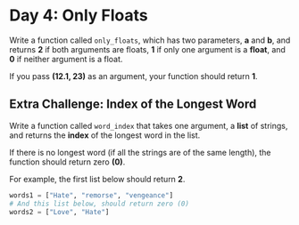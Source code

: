 # Day 4: Only Floats

Write a function called `only_floats`, which has two parameters,
**a** and **b**, and returns **2** if both arguments are floats, **1** if only one
argument is a **float**, and **0** if neither argument is a float.

If you pass **(12.1, 23)** as an argument, your function should return **1**.

## Extra Challenge: Index of the Longest Word

Write a function called `word_index` that takes one argument, a **list** of strings, and returns the **index** of the longest word in the list.

If there is no longest word (if all the strings are of the same length), the function should return zero **(0)**.

For example, the first list below should return **2**.

```Python
words1 = ["Hate", "remorse", "vengeance"]
# And this list below, should return zero (0) 
words2 = ["Love", "Hate"]
```
